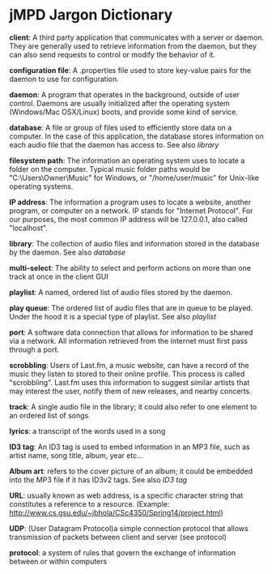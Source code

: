 jMPD Jargon Dictionary
======================


**client**: A third party application that communicates with a server or daemon. They are generally used to retrieve information from the daemon, but they can also send requests to control or modify the behavior of it.

**configuration file**: A .properties file used to store key-value pairs for the daemon to use for configuration.

**daemon**: A program that operates in the background, outside of user control. Daemons are usually initialized after the operating system (Windows/Mac OSX/Linux) boots, and provide some kind of service.

**database**: A file or group of files used to efficiently store data on a computer. In the case of this application, the database stores information on each audio file that the daemon has access to. See also _library_

**filesystem path**: The information an operating system uses to locate a folder on the computer. Typical music folder paths would be "C:\Users\Owner\Music" for Windows, or "/home/user/music" for Unix-like operating systems.

**IP address**: The information a program uses to locate a website, another program, or computer on a network. IP stands for "Internet Protocol". For our purposes, the most common IP address will be 127.0.0.1, also called "localhost".

**library**: The collection of audio files and information stored in the database by the daemon. See also _database_

**multi-select**: The ability to select and perform actions on more than one track at once in the client GUI

**playlist**: A named, ordered list of audio files stored by the daemon.

**play queue**: The ordered list of audio files that are in queue to be played. Under the hood it is a special type of playlist. See also _playlist_

**port**: A software data connection that allows for information to be shared via a network. All information retrieved from the internet must first pass through a port.

**scrobbling**: Users of Last.fm, a music website, can have a record of the music they listen to stored to their online profile. This process is called "scrobbling". Last.fm uses this information to suggest similar artists that may interest the user, notify them of new releases, and nearby concerts.

**track**: A single audio file in the library; it could also refer to one element to an ordered list of songs

**lyrics**: a transcript of the words used in a song

**ID3 tag**: An ID3 tag is used to embed information in an MP3 file, such as artist name, song title, album, year etc...

**Album art**: refers to the cover picture of an album; it could be embedded into the MP3 file if it has ID3v2 tags. See also _ID3 tag_

**URL**: usually known as web address, is a specific character string that constitutes a reference to a resource. 
(Example: http://www.cs.gsu.edu/~jbhola/CSc4350/Spring14/project.html)

**UDP**: (User Datagram Protocol)a simple connection protocol that allows transmission of packets between client and server (see protocol)

**protocol**: a system of rules that govern the exchange of information between or within computers
